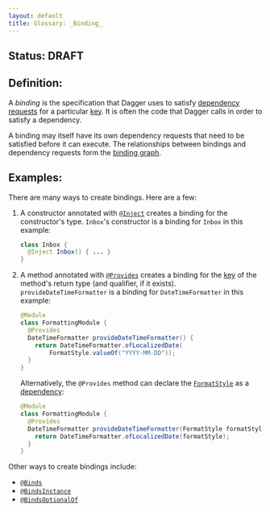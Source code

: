 ```yaml
---
layout: default
title: Glossary: _Binding_
---
```


## Status: DRAFT

## Definition:

A _binding_ is the specification that Dagger uses to satisfy [dependency
requests] for a particular [key]. It is often the code that Dagger calls in
order to satisfy a dependency.

A binding may itself have its own dependency requests that need to be
satisfied before it can execute. The relationships between bindings and
dependency requests form the [binding graph].

## Examples:

There are many ways to create bindings. Here are a few:

1.  A constructor annotated with [`@Inject`] creates a binding for the
    constructor's type. `Inbox`'s constructor is a binding for `Inbox` in this
    example:

    ```java
    class Inbox {
      @Inject Inbox() { ... }
    }
    ```
2.  A method annotated with [`@Provides`] creates a binding for the [key] of the
    method's return type (and qualifier, if it exists).
    `provideDateTimeFormatter` is a binding for `DateTimeFormatter` in this
    example:

    ```java
    @Module
    class FormattingModule {
      @Provides
      DateTimeFormatter provideDateTimeFormatter() {
        return DateTimeFormatter.ofLocalizedDate(
            FormatStyle.valueOf("YYYY-MM-DD"));
      }
    }
    ```

    Alternatively, the `@Provides` method can declare the [`FormatStyle`] as a
    [dependency]\:

    ```java
    @Module
    class FormattingModule {
      @Provides
      DateTimeFormatter provideDateTimeFormatter(FormatStyle formatStyle) {
        return DateTimeFormatter.ofLocalizedDate(formatStyle);
      }
    }
    ```

Other ways to create bindings include:

  - [`@Binds`]
  - [`@BindsInstance`]
  - [`@BindsOptionalOf`]

<!-- TODO(ronshapiro): create and link to pages on multibindings and optional
bindings. Also add an "Advanced" section on synthetic bindings -->


[`@Binds`]: https://google.github.io/dagger/api/latest/dagger/Binds.html
[binding graph]: binding_graph.md
[`@BindsInstance`]: https://google.github.io/dagger/api/latest/dagger/BindsInstance.html
[`@BindsOptionalOf`]: https://google.github.io/dagger/api/latest/dagger/BindsOptionalOf.html
[dependency]: dependency_request.md
[dependency requests]: dependency_request.md
[`FormatStyle`]: https://docs.oracle.com/javase/8/docs/api/java/time/format/FormatStyle.html
[`@Inject`]: https://docs.oracle.com/javaee/7/api/javax/inject/Inject.html
[key]: key.md
[`@Provides`]: https://google.github.io/dagger/api/latest/dagger/Provides.html
